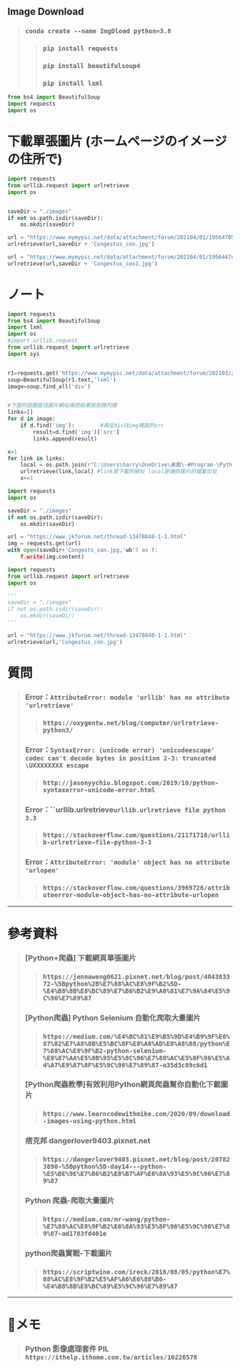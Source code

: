 ## Image Download
> ### `conda create --name ImgDload python=3.8`
>> ### `pip install requests`
>> ### `pip install beautifulsoup4`
>> ### `pip install lxml`
```python
from bs4 import BeautifulSoup
import requests
import os
```
# 下載單張圖片 (ホームページのイメージの住所で)
```python
import requests
from urllib.request import urlretrieve
import os


saveDir = "./images"
if not os.path.isdir(saveDir):
    os.mkdir(saveDir)

url = "https://www.mymypic.net/data/attachment/forum/202104/01/19564705x4sar445kb72xa.jpg"
urlretrieve(url,saveDir + 'Congestus_con.jpg')

url = "https://www.mymypic.net/data/attachment/forum/202104/01/1956447qdkf68fqqzdm2qi.jpg"
urlretrieve(url,saveDir + 'Congestus_con1.jpg')
```

# ノート
```python
import requests
from bs4 import BeautifulSoup
import lxml
import os
#import urllib.request
from urllib.request import urlretrieve
import sys


r1=requests.get('https://www.mymypic.net/data/attachment/forum/202103/25/180906a3luhambr3t8ttky.jpg')
soup=BeautifulSoup(r1.text,'lxml')
image=soup.find_all('div')


#下面的迴圈是找圖片網址再把結果放到陣列裡
links=[]
for d in image:
	if d.find('img'):        #再從div找img裡面的src  
		result=d.find('img')['src']
		links.append(result)

x=1
for link in links:
	local = os.path.join(r"C:\Users\harry\OneDrive\桌面\-#Program-\Python\Image Download\images\%s.jpg" % x)
	urlretrieve(link,local) #link是下載的網址 local是儲存圖片的檔案位址
	x+=1
```
```python
import requests
import os

saveDir = "./images"
if not os.path.isdir(saveDir):
    os.mkdir(saveDir)

url = "https://www.jkforum.net/thread-13478848-1-1.html"
img = requests.get(url)
with open(saveDir+'Congests_con.jpg,'wb') as f:
    f.write(img.content)
```
```python
import requests
from urllib.request import urlretrieve
import os

'''
saveDir = "./images"
if not os.path.isdir(saveDir):
    os.mkdir(saveDir)
'''

url = "https://www.jkforum.net/thread-13478848-1-1.html"
urlretrieve(url,'Congestus_con.jpg')
```
# 質問
> ### Error：`AttributeError: module 'urllib' has no attribute 'urlretrieve'`
>> ### `https://oxygentw.net/blog/computer/urlretrieve-python3/`
> ### Error：`SyntaxError: (unicode error) 'unicodeescape' codec can't decode bytes in position 2-3: truncated \UXXXXXXXX escape`
>> ### `http://jasonyychiu.blogspot.com/2019/10/python-syntaxerror-unicode-error.html`
> ### Error：``urllib.urlretrieve` urllib.urlretrieve file python 3.3 `
>> ### `https://stackoverflow.com/questions/21171718/urllib-urlretrieve-file-python-3-3`
> ### Error：`AttributeError: 'module' object has no attribute 'urlopen'`
>> ### `https://stackoverflow.com/questions/3969726/attributeerror-module-object-has-no-attribute-urlopen`
___
# 參考資料
> ### [Python+爬蟲] 下載網頁單張圖片
>> ### `https://jennaweng0621.pixnet.net/blog/post/404383372-%5Bpython%2B%E7%88%AC%E8%9F%B2%5D-%E4%B8%8B%E8%BC%89%E7%B6%B2%E9%A0%81%E7%9A%84%E5%9C%96%E7%89%87`
> ### [Python爬蟲] Python Selenium 自動化爬取大量圖片
>> ### `https://medium.com/%E4%BC%81%E9%B5%9D%E4%B9%9F%E6%87%82%E7%A8%8B%E5%BC%8F%E8%A8%AD%E8%A8%88/python%E7%88%AC%E8%9F%B2-python-selenium-%E8%87%AA%E5%8B%95%E5%8C%96%E7%88%AC%E5%8F%96%E5%A4%A7%E9%87%8F%E5%9C%96%E7%89%87-a35d3c89c6d1`
> ### [Python爬蟲教學]有效利用Python網頁爬蟲幫你自動化下載圖片
>> ### `https://www.learncodewithmike.com/2020/09/download-images-using-python.html`
> ### 痞克邦 dangerlover9403.pixnet.net
>> ### `https://dangerlover9403.pixnet.net/blog/post/207823890-%5Bpython%5D-day14---python-%E5%BE%9E%E7%B6%B2%E8%B7%AF%E6%8A%93%E5%9C%96%E7%89%87`
> ### Python 爬蟲-爬取大量圖片
>> ### `https://medium.com/mr-wang/python-%E7%88%AC%E8%9F%B2%E6%8A%93%E5%8F%96%E5%9C%96%E7%89%87-ad1783fd401e`
> ### python爬蟲實戰-下載圖片
>> ### `https://scriptwine.com/ireck/2018/08/05/python%E7%88%AC%E8%9F%B2%E5%AF%A6%E6%88%B0-%E4%B8%8B%E8%BC%89%E5%9C%96%E7%89%87`
___
# 📝メモ
> ### Python 影像處理套件 PIL `https://ithelp.ithome.com.tw/articles/10226578`
> ### 
